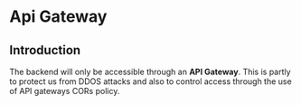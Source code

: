 # Api Gateway

## Introduction 
The backend will only be accessible through an **API Gateway**. This is partly to protect us from DDOS attacks and also to control access through the use of API gateways CORs policy.

